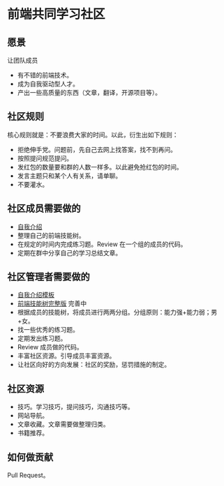 # 前端共同学习社区
## 愿景
让团队成员
* 有不错的前端技术。
* 成为自我驱动型人才。
* 产出一些高质量的东西（文章，翻译，开源项目等）。

## 社区规则
核心规则就是：不要浪费大家的时间。以此，衍生出如下规则：
* 拒绝伸手党。问题前，先自己去网上找答案，找不到再问。
* 按照提问规范提问。
* 发红包的数量要和群的人数一样多。以此避免抢红包的时间。
* 发言主题只和某个人有关系，请单聊。
* 不要灌水。

## 社区成员需要做的
* [自我介绍](detail/member.md)
* 整理自己的前端技能树。
* 在规定的时间内完成练习题。Review 在一个组的成员的代码。
* 定期在群中分享自己的学习总结文章。

## 社区管理者需要做的
* [自我介绍模板](template/intro-self.md)
* [前端技能树完整版](template/knowledge-tree) 完善中
* 根据成员的技能树，将成员进行两两分组。分组原则：能力强+能力弱；男+女。
* 找一些优秀的练习题。
* 定期发出练习题。
* Review 成员做的代码。
* 丰富社区资源。引导成员丰富资源。
* 让社区向好的方向发展：社区的奖励，惩罚措施的制定。

## 社区资源
* 技巧。学习技巧，提问技巧，沟通技巧等。
* 网站导航。
* 文章收藏。文章需要做整理归类。
* 书籍推荐。

## 如何做贡献
Pull Request。










